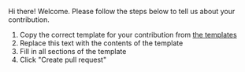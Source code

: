 Hi there! Welcome. Please follow the steps below to tell us about your contribution.

1. Copy the correct template for your contribution from [the templates](.github/PULL_REQUEST_TEMPLATE)
2. Replace this text with the contents of the template
3. Fill in all sections of the template
4. Click "Create pull request"